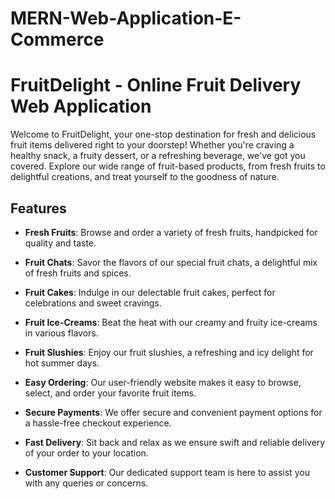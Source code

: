 # MERN-Web-Application-E-Commerce
# FruitDelight - Online Fruit Delivery Web Application

Welcome to FruitDelight, your one-stop destination for fresh and delicious fruit items delivered right to your doorstep! Whether you're craving a healthy snack, a fruity dessert, or a refreshing beverage, we've got you covered. Explore our wide range of fruit-based products, from fresh fruits to delightful creations, and treat yourself to the goodness of nature.

## Features

- **Fresh Fruits**: Browse and order a variety of fresh fruits, handpicked for quality and taste.

- **Fruit Chats**: Savor the flavors of our special fruit chats, a delightful mix of fresh fruits and spices.

- **Fruit Cakes**: Indulge in our delectable fruit cakes, perfect for celebrations and sweet cravings.

- **Fruit Ice-Creams**: Beat the heat with our creamy and fruity ice-creams in various flavors.

- **Fruit Slushies**: Enjoy our fruit slushies, a refreshing and icy delight for hot summer days.

- **Easy Ordering**: Our user-friendly website makes it easy to browse, select, and order your favorite fruit items.

- **Secure Payments**: We offer secure and convenient payment options for a hassle-free checkout experience.

- **Fast Delivery**: Sit back and relax as we ensure swift and reliable delivery of your order to your location.

- **Customer Support**: Our dedicated support team is here to assist you with any queries or concerns.
